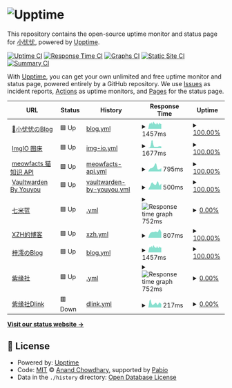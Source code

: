 # ![Upptime](https://img.jerryyang.link/2023/07/08/4.webp)

This repository contains the open-source uptime monitor and status page for [小忧忧](https://www.jerryyang.link), powered by [Upptime](https://github.com/upptime/upptime).

[![Uptime CI](https://github.com/jerryyang-git/Site-operation-detection/workflows/Uptime%20CI/badge.svg)](https://github.com/jerryyang-git/Site-operation-detection/actions?query=workflow%3A%22Uptime+CI%22)
[![Response Time CI](https://github.com/jerryyang-git/Site-operation-detection/workflows/Response%20Time%20CI/badge.svg)](https://github.com/jerryyang-git/Site-operation-detection/actions?query=workflow%3A%22Response+Time+CI%22)
[![Graphs CI](https://github.com/jerryyang-git/Site-operation-detection/workflows/Graphs%20CI/badge.svg)](https://github.com/jerryyang-git/Site-operation-detection/actions?query=workflow%3A%22Graphs+CI%22)
[![Static Site CI](https://github.com/jerryyang-git/Site-operation-detection/workflows/Static%20Site%20CI/badge.svg)](https://github.com/jerryyang-git/Site-operation-detection/actions?query=workflow%3A%22Static+Site+CI%22)
[![Summary CI](https://github.com/jerryyang-git/Site-operation-detection/workflows/Summary%20CI/badge.svg)](https://github.com/jerryyang-git/Site-operation-detection/actions?query=workflow%3A%22Summary+CI%22)

With [Upptime](https://upptime.js.org), you can get your own unlimited and free uptime monitor and status page, powered entirely by a GitHub repository. We use [Issues](https://github.com/jerryyang-git/Site-operation-detection/issues) as incident reports, [Actions](https://github.com/jerryyang-git/Site-operation-detection/actions) as uptime monitors, and [Pages](https://runtime.jerryyang.link) for the status page.

<!--start: status pages-->
<!-- This summary is generated by Upptime (https://github.com/upptime/upptime) -->
<!-- Do not edit this manually, your changes will be overwritten -->
<!-- prettier-ignore -->
| URL | Status | History | Response Time | Uptime |
| --- | ------ | ------- | ------------- | ------ |
| <img alt="" src="https://icons.duckduckgo.com/ip3/www.jerryyang.link.ico" height="13"> [👋小忧忧のBlog](https://www.jerryyang.link) | 🟩 Up | [blog.yml](https://github.com/youyou-sudo/Site-operation-detection/commits/HEAD/history/blog.yml) | <details><summary><img alt="Response time graph" src="./graphs/blog/response-time-week.png" height="20"> 1457ms</summary><br><a href="https://runtime.jerryyang.link/history/blog"><img alt="Response time 1296" src="https://img.shields.io/endpoint?url=https%3A%2F%2Fraw.githubusercontent.com%2Fyouyou-sudo%2FSite-operation-detection%2FHEAD%2Fapi%2Fblog%2Fresponse-time.json"></a><br><a href="https://runtime.jerryyang.link/history/blog"><img alt="24-hour response time 1418" src="https://img.shields.io/endpoint?url=https%3A%2F%2Fraw.githubusercontent.com%2Fyouyou-sudo%2FSite-operation-detection%2FHEAD%2Fapi%2Fblog%2Fresponse-time-day.json"></a><br><a href="https://runtime.jerryyang.link/history/blog"><img alt="7-day response time 1457" src="https://img.shields.io/endpoint?url=https%3A%2F%2Fraw.githubusercontent.com%2Fyouyou-sudo%2FSite-operation-detection%2FHEAD%2Fapi%2Fblog%2Fresponse-time-week.json"></a><br><a href="https://runtime.jerryyang.link/history/blog"><img alt="30-day response time 1296" src="https://img.shields.io/endpoint?url=https%3A%2F%2Fraw.githubusercontent.com%2Fyouyou-sudo%2FSite-operation-detection%2FHEAD%2Fapi%2Fblog%2Fresponse-time-month.json"></a><br><a href="https://runtime.jerryyang.link/history/blog"><img alt="1-year response time 1296" src="https://img.shields.io/endpoint?url=https%3A%2F%2Fraw.githubusercontent.com%2Fyouyou-sudo%2FSite-operation-detection%2FHEAD%2Fapi%2Fblog%2Fresponse-time-year.json"></a></details> | <details><summary><a href="https://runtime.jerryyang.link/history/blog">100.00%</a></summary><a href="https://runtime.jerryyang.link/history/blog"><img alt="All-time uptime 100.00%" src="https://img.shields.io/endpoint?url=https%3A%2F%2Fraw.githubusercontent.com%2Fyouyou-sudo%2FSite-operation-detection%2FHEAD%2Fapi%2Fblog%2Fuptime.json"></a><br><a href="https://runtime.jerryyang.link/history/blog"><img alt="24-hour uptime 99.99%" src="https://img.shields.io/endpoint?url=https%3A%2F%2Fraw.githubusercontent.com%2Fyouyou-sudo%2FSite-operation-detection%2FHEAD%2Fapi%2Fblog%2Fuptime-day.json"></a><br><a href="https://runtime.jerryyang.link/history/blog"><img alt="7-day uptime 100.00%" src="https://img.shields.io/endpoint?url=https%3A%2F%2Fraw.githubusercontent.com%2Fyouyou-sudo%2FSite-operation-detection%2FHEAD%2Fapi%2Fblog%2Fuptime-week.json"></a><br><a href="https://runtime.jerryyang.link/history/blog"><img alt="30-day uptime 100.00%" src="https://img.shields.io/endpoint?url=https%3A%2F%2Fraw.githubusercontent.com%2Fyouyou-sudo%2FSite-operation-detection%2FHEAD%2Fapi%2Fblog%2Fuptime-month.json"></a><br><a href="https://runtime.jerryyang.link/history/blog"><img alt="1-year uptime 100.00%" src="https://img.shields.io/endpoint?url=https%3A%2F%2Fraw.githubusercontent.com%2Fyouyou-sudo%2FSite-operation-detection%2FHEAD%2Fapi%2Fblog%2Fuptime-year.json"></a></details>
| <img alt="" src="https://icons.duckduckgo.com/ip3/imgio.jerryyang.link.ico" height="13"> [ImgIO 图床](https://imgio.jerryyang.link) | 🟩 Up | [img-io.yml](https://github.com/youyou-sudo/Site-operation-detection/commits/HEAD/history/img-io.yml) | <details><summary><img alt="Response time graph" src="./graphs/img-io/response-time-week.png" height="20"> 1677ms</summary><br><a href="https://runtime.jerryyang.link/history/img-io"><img alt="Response time 1209" src="https://img.shields.io/endpoint?url=https%3A%2F%2Fraw.githubusercontent.com%2Fyouyou-sudo%2FSite-operation-detection%2FHEAD%2Fapi%2Fimg-io%2Fresponse-time.json"></a><br><a href="https://runtime.jerryyang.link/history/img-io"><img alt="24-hour response time 1107" src="https://img.shields.io/endpoint?url=https%3A%2F%2Fraw.githubusercontent.com%2Fyouyou-sudo%2FSite-operation-detection%2FHEAD%2Fapi%2Fimg-io%2Fresponse-time-day.json"></a><br><a href="https://runtime.jerryyang.link/history/img-io"><img alt="7-day response time 1677" src="https://img.shields.io/endpoint?url=https%3A%2F%2Fraw.githubusercontent.com%2Fyouyou-sudo%2FSite-operation-detection%2FHEAD%2Fapi%2Fimg-io%2Fresponse-time-week.json"></a><br><a href="https://runtime.jerryyang.link/history/img-io"><img alt="30-day response time 1209" src="https://img.shields.io/endpoint?url=https%3A%2F%2Fraw.githubusercontent.com%2Fyouyou-sudo%2FSite-operation-detection%2FHEAD%2Fapi%2Fimg-io%2Fresponse-time-month.json"></a><br><a href="https://runtime.jerryyang.link/history/img-io"><img alt="1-year response time 1209" src="https://img.shields.io/endpoint?url=https%3A%2F%2Fraw.githubusercontent.com%2Fyouyou-sudo%2FSite-operation-detection%2FHEAD%2Fapi%2Fimg-io%2Fresponse-time-year.json"></a></details> | <details><summary><a href="https://runtime.jerryyang.link/history/img-io">100.00%</a></summary><a href="https://runtime.jerryyang.link/history/img-io"><img alt="All-time uptime 100.00%" src="https://img.shields.io/endpoint?url=https%3A%2F%2Fraw.githubusercontent.com%2Fyouyou-sudo%2FSite-operation-detection%2FHEAD%2Fapi%2Fimg-io%2Fuptime.json"></a><br><a href="https://runtime.jerryyang.link/history/img-io"><img alt="24-hour uptime 100.00%" src="https://img.shields.io/endpoint?url=https%3A%2F%2Fraw.githubusercontent.com%2Fyouyou-sudo%2FSite-operation-detection%2FHEAD%2Fapi%2Fimg-io%2Fuptime-day.json"></a><br><a href="https://runtime.jerryyang.link/history/img-io"><img alt="7-day uptime 100.00%" src="https://img.shields.io/endpoint?url=https%3A%2F%2Fraw.githubusercontent.com%2Fyouyou-sudo%2FSite-operation-detection%2FHEAD%2Fapi%2Fimg-io%2Fuptime-week.json"></a><br><a href="https://runtime.jerryyang.link/history/img-io"><img alt="30-day uptime 100.00%" src="https://img.shields.io/endpoint?url=https%3A%2F%2Fraw.githubusercontent.com%2Fyouyou-sudo%2FSite-operation-detection%2FHEAD%2Fapi%2Fimg-io%2Fuptime-month.json"></a><br><a href="https://runtime.jerryyang.link/history/img-io"><img alt="1-year uptime 100.00%" src="https://img.shields.io/endpoint?url=https%3A%2F%2Fraw.githubusercontent.com%2Fyouyou-sudo%2FSite-operation-detection%2FHEAD%2Fapi%2Fimg-io%2Fuptime-year.json"></a></details>
| <img alt="" src="https://icons.duckduckgo.com/ip3/meowfacts.jerryyang.link.ico" height="13"> [meowfacts 猫知识 API](https://meowfacts.jerryyang.link) | 🟩 Up | [meowfacts-api.yml](https://github.com/youyou-sudo/Site-operation-detection/commits/HEAD/history/meowfacts-api.yml) | <details><summary><img alt="Response time graph" src="./graphs/meowfacts-api/response-time-week.png" height="20"> 795ms</summary><br><a href="https://runtime.jerryyang.link/history/meowfacts-api"><img alt="Response time 832" src="https://img.shields.io/endpoint?url=https%3A%2F%2Fraw.githubusercontent.com%2Fyouyou-sudo%2FSite-operation-detection%2FHEAD%2Fapi%2Fmeowfacts-api%2Fresponse-time.json"></a><br><a href="https://runtime.jerryyang.link/history/meowfacts-api"><img alt="24-hour response time 666" src="https://img.shields.io/endpoint?url=https%3A%2F%2Fraw.githubusercontent.com%2Fyouyou-sudo%2FSite-operation-detection%2FHEAD%2Fapi%2Fmeowfacts-api%2Fresponse-time-day.json"></a><br><a href="https://runtime.jerryyang.link/history/meowfacts-api"><img alt="7-day response time 795" src="https://img.shields.io/endpoint?url=https%3A%2F%2Fraw.githubusercontent.com%2Fyouyou-sudo%2FSite-operation-detection%2FHEAD%2Fapi%2Fmeowfacts-api%2Fresponse-time-week.json"></a><br><a href="https://runtime.jerryyang.link/history/meowfacts-api"><img alt="30-day response time 832" src="https://img.shields.io/endpoint?url=https%3A%2F%2Fraw.githubusercontent.com%2Fyouyou-sudo%2FSite-operation-detection%2FHEAD%2Fapi%2Fmeowfacts-api%2Fresponse-time-month.json"></a><br><a href="https://runtime.jerryyang.link/history/meowfacts-api"><img alt="1-year response time 832" src="https://img.shields.io/endpoint?url=https%3A%2F%2Fraw.githubusercontent.com%2Fyouyou-sudo%2FSite-operation-detection%2FHEAD%2Fapi%2Fmeowfacts-api%2Fresponse-time-year.json"></a></details> | <details><summary><a href="https://runtime.jerryyang.link/history/meowfacts-api">100.00%</a></summary><a href="https://runtime.jerryyang.link/history/meowfacts-api"><img alt="All-time uptime 100.00%" src="https://img.shields.io/endpoint?url=https%3A%2F%2Fraw.githubusercontent.com%2Fyouyou-sudo%2FSite-operation-detection%2FHEAD%2Fapi%2Fmeowfacts-api%2Fuptime.json"></a><br><a href="https://runtime.jerryyang.link/history/meowfacts-api"><img alt="24-hour uptime 100.00%" src="https://img.shields.io/endpoint?url=https%3A%2F%2Fraw.githubusercontent.com%2Fyouyou-sudo%2FSite-operation-detection%2FHEAD%2Fapi%2Fmeowfacts-api%2Fuptime-day.json"></a><br><a href="https://runtime.jerryyang.link/history/meowfacts-api"><img alt="7-day uptime 100.00%" src="https://img.shields.io/endpoint?url=https%3A%2F%2Fraw.githubusercontent.com%2Fyouyou-sudo%2FSite-operation-detection%2FHEAD%2Fapi%2Fmeowfacts-api%2Fuptime-week.json"></a><br><a href="https://runtime.jerryyang.link/history/meowfacts-api"><img alt="30-day uptime 100.00%" src="https://img.shields.io/endpoint?url=https%3A%2F%2Fraw.githubusercontent.com%2Fyouyou-sudo%2FSite-operation-detection%2FHEAD%2Fapi%2Fmeowfacts-api%2Fuptime-month.json"></a><br><a href="https://runtime.jerryyang.link/history/meowfacts-api"><img alt="1-year uptime 100.00%" src="https://img.shields.io/endpoint?url=https%3A%2F%2Fraw.githubusercontent.com%2Fyouyou-sudo%2FSite-operation-detection%2FHEAD%2Fapi%2Fmeowfacts-api%2Fuptime-year.json"></a></details>
| <img alt="" src="https://icons.duckduckgo.com/ip3/vault.jerryyang.link.ico" height="13"> [Vaultwarden By Youyou](https://vault.jerryyang.link/) | 🟩 Up | [vaultwarden-by-youyou.yml](https://github.com/youyou-sudo/Site-operation-detection/commits/HEAD/history/vaultwarden-by-youyou.yml) | <details><summary><img alt="Response time graph" src="./graphs/vaultwarden-by-youyou/response-time-week.png" height="20"> 500ms</summary><br><a href="https://runtime.jerryyang.link/history/vaultwarden-by-youyou"><img alt="Response time 559" src="https://img.shields.io/endpoint?url=https%3A%2F%2Fraw.githubusercontent.com%2Fyouyou-sudo%2FSite-operation-detection%2FHEAD%2Fapi%2Fvaultwarden-by-youyou%2Fresponse-time.json"></a><br><a href="https://runtime.jerryyang.link/history/vaultwarden-by-youyou"><img alt="24-hour response time 534" src="https://img.shields.io/endpoint?url=https%3A%2F%2Fraw.githubusercontent.com%2Fyouyou-sudo%2FSite-operation-detection%2FHEAD%2Fapi%2Fvaultwarden-by-youyou%2Fresponse-time-day.json"></a><br><a href="https://runtime.jerryyang.link/history/vaultwarden-by-youyou"><img alt="7-day response time 500" src="https://img.shields.io/endpoint?url=https%3A%2F%2Fraw.githubusercontent.com%2Fyouyou-sudo%2FSite-operation-detection%2FHEAD%2Fapi%2Fvaultwarden-by-youyou%2Fresponse-time-week.json"></a><br><a href="https://runtime.jerryyang.link/history/vaultwarden-by-youyou"><img alt="30-day response time 559" src="https://img.shields.io/endpoint?url=https%3A%2F%2Fraw.githubusercontent.com%2Fyouyou-sudo%2FSite-operation-detection%2FHEAD%2Fapi%2Fvaultwarden-by-youyou%2Fresponse-time-month.json"></a><br><a href="https://runtime.jerryyang.link/history/vaultwarden-by-youyou"><img alt="1-year response time 559" src="https://img.shields.io/endpoint?url=https%3A%2F%2Fraw.githubusercontent.com%2Fyouyou-sudo%2FSite-operation-detection%2FHEAD%2Fapi%2Fvaultwarden-by-youyou%2Fresponse-time-year.json"></a></details> | <details><summary><a href="https://runtime.jerryyang.link/history/vaultwarden-by-youyou">100.00%</a></summary><a href="https://runtime.jerryyang.link/history/vaultwarden-by-youyou"><img alt="All-time uptime 98.14%" src="https://img.shields.io/endpoint?url=https%3A%2F%2Fraw.githubusercontent.com%2Fyouyou-sudo%2FSite-operation-detection%2FHEAD%2Fapi%2Fvaultwarden-by-youyou%2Fuptime.json"></a><br><a href="https://runtime.jerryyang.link/history/vaultwarden-by-youyou"><img alt="24-hour uptime 100.00%" src="https://img.shields.io/endpoint?url=https%3A%2F%2Fraw.githubusercontent.com%2Fyouyou-sudo%2FSite-operation-detection%2FHEAD%2Fapi%2Fvaultwarden-by-youyou%2Fuptime-day.json"></a><br><a href="https://runtime.jerryyang.link/history/vaultwarden-by-youyou"><img alt="7-day uptime 100.00%" src="https://img.shields.io/endpoint?url=https%3A%2F%2Fraw.githubusercontent.com%2Fyouyou-sudo%2FSite-operation-detection%2FHEAD%2Fapi%2Fvaultwarden-by-youyou%2Fuptime-week.json"></a><br><a href="https://runtime.jerryyang.link/history/vaultwarden-by-youyou"><img alt="30-day uptime 98.14%" src="https://img.shields.io/endpoint?url=https%3A%2F%2Fraw.githubusercontent.com%2Fyouyou-sudo%2FSite-operation-detection%2FHEAD%2Fapi%2Fvaultwarden-by-youyou%2Fuptime-month.json"></a><br><a href="https://runtime.jerryyang.link/history/vaultwarden-by-youyou"><img alt="1-year uptime 98.14%" src="https://img.shields.io/endpoint?url=https%3A%2F%2Fraw.githubusercontent.com%2Fyouyou-sudo%2FSite-operation-detection%2FHEAD%2Fapi%2Fvaultwarden-by-youyou%2Fuptime-year.json"></a></details>
| <img alt="" src="https://icons.duckduckgo.com/ip3/chirmyram.top.ico" height="13"> [七米蓝](https://chirmyram.top) | 🟩 Up | [.yml](https://github.com/youyou-sudo/Site-operation-detection/commits/HEAD/history/.yml) | <details><summary><img alt="Response time graph" src="./graphs//response-time-week.png" height="20"> 752ms</summary><br><a href="https://runtime.jerryyang.link/history/"><img alt="Response time 740" src="https://img.shields.io/endpoint?url=https%3A%2F%2Fraw.githubusercontent.com%2Fyouyou-sudo%2FSite-operation-detection%2FHEAD%2Fapi%2F%2Fresponse-time.json"></a><br><a href="https://runtime.jerryyang.link/history/"><img alt="24-hour response time 658" src="https://img.shields.io/endpoint?url=https%3A%2F%2Fraw.githubusercontent.com%2Fyouyou-sudo%2FSite-operation-detection%2FHEAD%2Fapi%2F%2Fresponse-time-day.json"></a><br><a href="https://runtime.jerryyang.link/history/"><img alt="7-day response time 752" src="https://img.shields.io/endpoint?url=https%3A%2F%2Fraw.githubusercontent.com%2Fyouyou-sudo%2FSite-operation-detection%2FHEAD%2Fapi%2F%2Fresponse-time-week.json"></a><br><a href="https://runtime.jerryyang.link/history/"><img alt="30-day response time 740" src="https://img.shields.io/endpoint?url=https%3A%2F%2Fraw.githubusercontent.com%2Fyouyou-sudo%2FSite-operation-detection%2FHEAD%2Fapi%2F%2Fresponse-time-month.json"></a><br><a href="https://runtime.jerryyang.link/history/"><img alt="1-year response time 740" src="https://img.shields.io/endpoint?url=https%3A%2F%2Fraw.githubusercontent.com%2Fyouyou-sudo%2FSite-operation-detection%2FHEAD%2Fapi%2F%2Fresponse-time-year.json"></a></details> | <details><summary><a href="https://runtime.jerryyang.link/history/">0.00%</a></summary><a href="https://runtime.jerryyang.link/history/"><img alt="All-time uptime 0.00%" src="https://img.shields.io/endpoint?url=https%3A%2F%2Fraw.githubusercontent.com%2Fyouyou-sudo%2FSite-operation-detection%2FHEAD%2Fapi%2F%2Fuptime.json"></a><br><a href="https://runtime.jerryyang.link/history/"><img alt="24-hour uptime 0.00%" src="https://img.shields.io/endpoint?url=https%3A%2F%2Fraw.githubusercontent.com%2Fyouyou-sudo%2FSite-operation-detection%2FHEAD%2Fapi%2F%2Fuptime-day.json"></a><br><a href="https://runtime.jerryyang.link/history/"><img alt="7-day uptime 0.00%" src="https://img.shields.io/endpoint?url=https%3A%2F%2Fraw.githubusercontent.com%2Fyouyou-sudo%2FSite-operation-detection%2FHEAD%2Fapi%2F%2Fuptime-week.json"></a><br><a href="https://runtime.jerryyang.link/history/"><img alt="30-day uptime 0.00%" src="https://img.shields.io/endpoint?url=https%3A%2F%2Fraw.githubusercontent.com%2Fyouyou-sudo%2FSite-operation-detection%2FHEAD%2Fapi%2F%2Fuptime-month.json"></a><br><a href="https://runtime.jerryyang.link/history/"><img alt="1-year uptime 0.00%" src="https://img.shields.io/endpoint?url=https%3A%2F%2Fraw.githubusercontent.com%2Fyouyou-sudo%2FSite-operation-detection%2FHEAD%2Fapi%2F%2Fuptime-year.json"></a></details>
| <img alt="" src="https://icons.duckduckgo.com/ip3/blog.xzh.gs.ico" height="13"> [XZH的博客](https://blog.xzh.gs) | 🟩 Up | [xzh.yml](https://github.com/youyou-sudo/Site-operation-detection/commits/HEAD/history/xzh.yml) | <details><summary><img alt="Response time graph" src="./graphs/xzh/response-time-week.png" height="20"> 807ms</summary><br><a href="https://runtime.jerryyang.link/history/xzh"><img alt="Response time 794" src="https://img.shields.io/endpoint?url=https%3A%2F%2Fraw.githubusercontent.com%2Fyouyou-sudo%2FSite-operation-detection%2FHEAD%2Fapi%2Fxzh%2Fresponse-time.json"></a><br><a href="https://runtime.jerryyang.link/history/xzh"><img alt="24-hour response time 734" src="https://img.shields.io/endpoint?url=https%3A%2F%2Fraw.githubusercontent.com%2Fyouyou-sudo%2FSite-operation-detection%2FHEAD%2Fapi%2Fxzh%2Fresponse-time-day.json"></a><br><a href="https://runtime.jerryyang.link/history/xzh"><img alt="7-day response time 807" src="https://img.shields.io/endpoint?url=https%3A%2F%2Fraw.githubusercontent.com%2Fyouyou-sudo%2FSite-operation-detection%2FHEAD%2Fapi%2Fxzh%2Fresponse-time-week.json"></a><br><a href="https://runtime.jerryyang.link/history/xzh"><img alt="30-day response time 794" src="https://img.shields.io/endpoint?url=https%3A%2F%2Fraw.githubusercontent.com%2Fyouyou-sudo%2FSite-operation-detection%2FHEAD%2Fapi%2Fxzh%2Fresponse-time-month.json"></a><br><a href="https://runtime.jerryyang.link/history/xzh"><img alt="1-year response time 794" src="https://img.shields.io/endpoint?url=https%3A%2F%2Fraw.githubusercontent.com%2Fyouyou-sudo%2FSite-operation-detection%2FHEAD%2Fapi%2Fxzh%2Fresponse-time-year.json"></a></details> | <details><summary><a href="https://runtime.jerryyang.link/history/xzh">100.00%</a></summary><a href="https://runtime.jerryyang.link/history/xzh"><img alt="All-time uptime 100.00%" src="https://img.shields.io/endpoint?url=https%3A%2F%2Fraw.githubusercontent.com%2Fyouyou-sudo%2FSite-operation-detection%2FHEAD%2Fapi%2Fxzh%2Fuptime.json"></a><br><a href="https://runtime.jerryyang.link/history/xzh"><img alt="24-hour uptime 100.00%" src="https://img.shields.io/endpoint?url=https%3A%2F%2Fraw.githubusercontent.com%2Fyouyou-sudo%2FSite-operation-detection%2FHEAD%2Fapi%2Fxzh%2Fuptime-day.json"></a><br><a href="https://runtime.jerryyang.link/history/xzh"><img alt="7-day uptime 100.00%" src="https://img.shields.io/endpoint?url=https%3A%2F%2Fraw.githubusercontent.com%2Fyouyou-sudo%2FSite-operation-detection%2FHEAD%2Fapi%2Fxzh%2Fuptime-week.json"></a><br><a href="https://runtime.jerryyang.link/history/xzh"><img alt="30-day uptime 100.00%" src="https://img.shields.io/endpoint?url=https%3A%2F%2Fraw.githubusercontent.com%2Fyouyou-sudo%2FSite-operation-detection%2FHEAD%2Fapi%2Fxzh%2Fuptime-month.json"></a><br><a href="https://runtime.jerryyang.link/history/xzh"><img alt="1-year uptime 100.00%" src="https://img.shields.io/endpoint?url=https%3A%2F%2Fraw.githubusercontent.com%2Fyouyou-sudo%2FSite-operation-detection%2FHEAD%2Fapi%2Fxzh%2Fuptime-year.json"></a></details>
| <img alt="" src="https://icons.duckduckgo.com/ip3/zil.ing.ico" height="13"> [梓澪のBlog](https://zil.ing) | 🟩 Up | [blog.yml](https://github.com/youyou-sudo/Site-operation-detection/commits/HEAD/history/blog.yml) | <details><summary><img alt="Response time graph" src="./graphs/blog/response-time-week.png" height="20"> 1457ms</summary><br><a href="https://runtime.jerryyang.link/history/blog"><img alt="Response time 1296" src="https://img.shields.io/endpoint?url=https%3A%2F%2Fraw.githubusercontent.com%2Fyouyou-sudo%2FSite-operation-detection%2FHEAD%2Fapi%2Fblog%2Fresponse-time.json"></a><br><a href="https://runtime.jerryyang.link/history/blog"><img alt="24-hour response time 1418" src="https://img.shields.io/endpoint?url=https%3A%2F%2Fraw.githubusercontent.com%2Fyouyou-sudo%2FSite-operation-detection%2FHEAD%2Fapi%2Fblog%2Fresponse-time-day.json"></a><br><a href="https://runtime.jerryyang.link/history/blog"><img alt="7-day response time 1457" src="https://img.shields.io/endpoint?url=https%3A%2F%2Fraw.githubusercontent.com%2Fyouyou-sudo%2FSite-operation-detection%2FHEAD%2Fapi%2Fblog%2Fresponse-time-week.json"></a><br><a href="https://runtime.jerryyang.link/history/blog"><img alt="30-day response time 1296" src="https://img.shields.io/endpoint?url=https%3A%2F%2Fraw.githubusercontent.com%2Fyouyou-sudo%2FSite-operation-detection%2FHEAD%2Fapi%2Fblog%2Fresponse-time-month.json"></a><br><a href="https://runtime.jerryyang.link/history/blog"><img alt="1-year response time 1296" src="https://img.shields.io/endpoint?url=https%3A%2F%2Fraw.githubusercontent.com%2Fyouyou-sudo%2FSite-operation-detection%2FHEAD%2Fapi%2Fblog%2Fresponse-time-year.json"></a></details> | <details><summary><a href="https://runtime.jerryyang.link/history/blog">100.00%</a></summary><a href="https://runtime.jerryyang.link/history/blog"><img alt="All-time uptime 100.00%" src="https://img.shields.io/endpoint?url=https%3A%2F%2Fraw.githubusercontent.com%2Fyouyou-sudo%2FSite-operation-detection%2FHEAD%2Fapi%2Fblog%2Fuptime.json"></a><br><a href="https://runtime.jerryyang.link/history/blog"><img alt="24-hour uptime 99.99%" src="https://img.shields.io/endpoint?url=https%3A%2F%2Fraw.githubusercontent.com%2Fyouyou-sudo%2FSite-operation-detection%2FHEAD%2Fapi%2Fblog%2Fuptime-day.json"></a><br><a href="https://runtime.jerryyang.link/history/blog"><img alt="7-day uptime 100.00%" src="https://img.shields.io/endpoint?url=https%3A%2F%2Fraw.githubusercontent.com%2Fyouyou-sudo%2FSite-operation-detection%2FHEAD%2Fapi%2Fblog%2Fuptime-week.json"></a><br><a href="https://runtime.jerryyang.link/history/blog"><img alt="30-day uptime 100.00%" src="https://img.shields.io/endpoint?url=https%3A%2F%2Fraw.githubusercontent.com%2Fyouyou-sudo%2FSite-operation-detection%2FHEAD%2Fapi%2Fblog%2Fuptime-month.json"></a><br><a href="https://runtime.jerryyang.link/history/blog"><img alt="1-year uptime 100.00%" src="https://img.shields.io/endpoint?url=https%3A%2F%2Fraw.githubusercontent.com%2Fyouyou-sudo%2FSite-operation-detection%2FHEAD%2Fapi%2Fblog%2Fuptime-year.json"></a></details>
| <img alt="" src="https://icons.duckduckgo.com/ip3/galzy.eu.org.ico" height="13"> [紫缘社](https://galzy.eu.org) | 🟩 Up | [.yml](https://github.com/youyou-sudo/Site-operation-detection/commits/HEAD/history/.yml) | <details><summary><img alt="Response time graph" src="./graphs//response-time-week.png" height="20"> 752ms</summary><br><a href="https://runtime.jerryyang.link/history/"><img alt="Response time 740" src="https://img.shields.io/endpoint?url=https%3A%2F%2Fraw.githubusercontent.com%2Fyouyou-sudo%2FSite-operation-detection%2FHEAD%2Fapi%2F%2Fresponse-time.json"></a><br><a href="https://runtime.jerryyang.link/history/"><img alt="24-hour response time 658" src="https://img.shields.io/endpoint?url=https%3A%2F%2Fraw.githubusercontent.com%2Fyouyou-sudo%2FSite-operation-detection%2FHEAD%2Fapi%2F%2Fresponse-time-day.json"></a><br><a href="https://runtime.jerryyang.link/history/"><img alt="7-day response time 752" src="https://img.shields.io/endpoint?url=https%3A%2F%2Fraw.githubusercontent.com%2Fyouyou-sudo%2FSite-operation-detection%2FHEAD%2Fapi%2F%2Fresponse-time-week.json"></a><br><a href="https://runtime.jerryyang.link/history/"><img alt="30-day response time 740" src="https://img.shields.io/endpoint?url=https%3A%2F%2Fraw.githubusercontent.com%2Fyouyou-sudo%2FSite-operation-detection%2FHEAD%2Fapi%2F%2Fresponse-time-month.json"></a><br><a href="https://runtime.jerryyang.link/history/"><img alt="1-year response time 740" src="https://img.shields.io/endpoint?url=https%3A%2F%2Fraw.githubusercontent.com%2Fyouyou-sudo%2FSite-operation-detection%2FHEAD%2Fapi%2F%2Fresponse-time-year.json"></a></details> | <details><summary><a href="https://runtime.jerryyang.link/history/">0.00%</a></summary><a href="https://runtime.jerryyang.link/history/"><img alt="All-time uptime 0.00%" src="https://img.shields.io/endpoint?url=https%3A%2F%2Fraw.githubusercontent.com%2Fyouyou-sudo%2FSite-operation-detection%2FHEAD%2Fapi%2F%2Fuptime.json"></a><br><a href="https://runtime.jerryyang.link/history/"><img alt="24-hour uptime 0.00%" src="https://img.shields.io/endpoint?url=https%3A%2F%2Fraw.githubusercontent.com%2Fyouyou-sudo%2FSite-operation-detection%2FHEAD%2Fapi%2F%2Fuptime-day.json"></a><br><a href="https://runtime.jerryyang.link/history/"><img alt="7-day uptime 0.00%" src="https://img.shields.io/endpoint?url=https%3A%2F%2Fraw.githubusercontent.com%2Fyouyou-sudo%2FSite-operation-detection%2FHEAD%2Fapi%2F%2Fuptime-week.json"></a><br><a href="https://runtime.jerryyang.link/history/"><img alt="30-day uptime 0.00%" src="https://img.shields.io/endpoint?url=https%3A%2F%2Fraw.githubusercontent.com%2Fyouyou-sudo%2FSite-operation-detection%2FHEAD%2Fapi%2F%2Fuptime-month.json"></a><br><a href="https://runtime.jerryyang.link/history/"><img alt="1-year uptime 0.00%" src="https://img.shields.io/endpoint?url=https%3A%2F%2Fraw.githubusercontent.com%2Fyouyou-sudo%2FSite-operation-detection%2FHEAD%2Fapi%2F%2Fuptime-year.json"></a></details>
| <img alt="" src="https://icons.duckduckgo.com/ip3/dlinkline.transmission2.eu.org.ico" height="13"> [紫缘社Dlink](https://dlinkline.transmission2.eu.org) | 🟥 Down | [dlink.yml](https://github.com/youyou-sudo/Site-operation-detection/commits/HEAD/history/dlink.yml) | <details><summary><img alt="Response time graph" src="./graphs/dlink/response-time-week.png" height="20"> 217ms</summary><br><a href="https://runtime.jerryyang.link/history/dlink"><img alt="Response time 559" src="https://img.shields.io/endpoint?url=https%3A%2F%2Fraw.githubusercontent.com%2Fyouyou-sudo%2FSite-operation-detection%2FHEAD%2Fapi%2Fdlink%2Fresponse-time.json"></a><br><a href="https://runtime.jerryyang.link/history/dlink"><img alt="24-hour response time 171" src="https://img.shields.io/endpoint?url=https%3A%2F%2Fraw.githubusercontent.com%2Fyouyou-sudo%2FSite-operation-detection%2FHEAD%2Fapi%2Fdlink%2Fresponse-time-day.json"></a><br><a href="https://runtime.jerryyang.link/history/dlink"><img alt="7-day response time 217" src="https://img.shields.io/endpoint?url=https%3A%2F%2Fraw.githubusercontent.com%2Fyouyou-sudo%2FSite-operation-detection%2FHEAD%2Fapi%2Fdlink%2Fresponse-time-week.json"></a><br><a href="https://runtime.jerryyang.link/history/dlink"><img alt="30-day response time 559" src="https://img.shields.io/endpoint?url=https%3A%2F%2Fraw.githubusercontent.com%2Fyouyou-sudo%2FSite-operation-detection%2FHEAD%2Fapi%2Fdlink%2Fresponse-time-month.json"></a><br><a href="https://runtime.jerryyang.link/history/dlink"><img alt="1-year response time 559" src="https://img.shields.io/endpoint?url=https%3A%2F%2Fraw.githubusercontent.com%2Fyouyou-sudo%2FSite-operation-detection%2FHEAD%2Fapi%2Fdlink%2Fresponse-time-year.json"></a></details> | <details><summary><a href="https://runtime.jerryyang.link/history/dlink">0.00%</a></summary><a href="https://runtime.jerryyang.link/history/dlink"><img alt="All-time uptime 0.00%" src="https://img.shields.io/endpoint?url=https%3A%2F%2Fraw.githubusercontent.com%2Fyouyou-sudo%2FSite-operation-detection%2FHEAD%2Fapi%2Fdlink%2Fuptime.json"></a><br><a href="https://runtime.jerryyang.link/history/dlink"><img alt="24-hour uptime 0.00%" src="https://img.shields.io/endpoint?url=https%3A%2F%2Fraw.githubusercontent.com%2Fyouyou-sudo%2FSite-operation-detection%2FHEAD%2Fapi%2Fdlink%2Fuptime-day.json"></a><br><a href="https://runtime.jerryyang.link/history/dlink"><img alt="7-day uptime 0.00%" src="https://img.shields.io/endpoint?url=https%3A%2F%2Fraw.githubusercontent.com%2Fyouyou-sudo%2FSite-operation-detection%2FHEAD%2Fapi%2Fdlink%2Fuptime-week.json"></a><br><a href="https://runtime.jerryyang.link/history/dlink"><img alt="30-day uptime 0.00%" src="https://img.shields.io/endpoint?url=https%3A%2F%2Fraw.githubusercontent.com%2Fyouyou-sudo%2FSite-operation-detection%2FHEAD%2Fapi%2Fdlink%2Fuptime-month.json"></a><br><a href="https://runtime.jerryyang.link/history/dlink"><img alt="1-year uptime 0.00%" src="https://img.shields.io/endpoint?url=https%3A%2F%2Fraw.githubusercontent.com%2Fyouyou-sudo%2FSite-operation-detection%2FHEAD%2Fapi%2Fdlink%2Fuptime-year.json"></a></details>

<!--end: status pages-->

[**Visit our status website →**](https://runtime.jerryyang.link)

## 📄 License

- Powered by: [Upptime](https://github.com/upptime/upptime)
- Code: [MIT](./LICENSE) © [Anand Chowdhary](https://anandchowdhary.com), supported by [Pabio](https://pabio.com)
- Data in the `./history` directory: [Open Database License](https://opendatacommons.org/licenses/odbl/1-0/)
